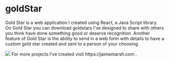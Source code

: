 # goldStar
Gold Star is a web application I created using React, a Java Script library. On Gold Star you can download goldstars I've designed to share with others you think have done something good or deserve recognition. Another feature of Gold Star is the ability to send in a web form with details to have a custom gold star created and sent to a person of your choosing.

<img src="../images/screenshot.png"/>
For more projects I've created visit https://jaimemarsh.com .